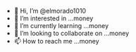 - 👋 Hi, I’m @elmorado1010
- 👀 I’m interested in ...money
- 🌱 I’m currently learning ...money
- 💞️ I’m looking to collaborate on ...money
- 📫 How to reach me ...money

<!---
elmorado1010/elmorado1010 is a ✨ special ✨ repository because its `README.md` (this file) appears on your GitHub profile.
You can click the Preview link to take a look at your changes.
--->
